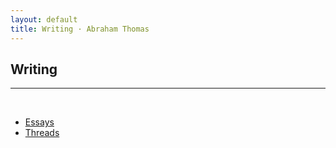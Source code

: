 ```yaml
---
layout: default
title: Writing · Abraham Thomas
---
```


## Writing

----

<br/>

* [Essays](essays)  
* [Threads](threads)  



<!--

<br/>



* [Sterner Stuff](sterner-stuff)  
* [APIs Are Eating the World](APIs-are-eating-the-world)   
* [A Data Framework for COVID-19](a-data-framework-for-covid-19)  
* [A Tale of Two Marketplaces: ICE and eBay](why-might-ice-bid-for-ebay)  
* [Data-Driven Versus Data-Informed](data-driven-data-informed)  
* [Two Extremes of Market Efficiency](two-extremes-of-market-efficiency)  
* [Failure Modes of Leadership](failure-modes)  
* [A Fine Line Between Stupid and Clever](a-fine-line-between-stupid-and-clever)  
* [Looking Back, Looking Forward](looking-back-looking-forward)  

### Journal

### Reviews

### Curation

### Creation

-->